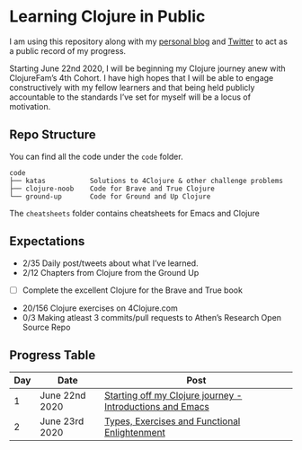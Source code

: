# Learning Clojure in Public

I am using this repository along with my [personal blog](https://itsrainingmani.dev/learning) and [Twitter](https://twitter.com/itsrainingmani) to act as a public record of my progress.

Starting June 22nd 2020, I will be beginning my Clojure journey anew with ClojureFam’s 4th Cohort. I have high hopes that I will be able to engage constructively with my fellow learners and that being held publicly accountable to the standards I’ve set for myself will be a locus of motivation.

## Repo Structure

You can find all the code under the `code` folder.

```shell
code
├── katas           Solutions to 4Clojure & other challenge problems
├── clojure-noob    Code for Brave and True Clojure
└── ground-up       Code for Ground and Up Clojure
```

The `cheatsheets` folder contains cheatsheets for Emacs and Clojure

## Expectations

* 2/35   Daily post/tweets about what I’ve learned.
* 2/12   Chapters from Clojure from the Ground Up
* [ ]    Complete the excellent Clojure for the Brave and True book
* 20/156 Clojure exercises on 4Clojure.com
* 0/3    Making atleast 3 commits/pull requests to Athen’s Research Open Source Repo

## Progress Table

| Day | Date            | Post                                                                                                                                                     |
| ----- | -------------- | -------------------------------------------------------------------------------------------------------------------------------------------------------- |
| 1     | June 22nd 2020 | [Starting off my Clojure journey - Introductions and Emacs](https://github.com/itsrainingmani/learn-clojure-in-public/blob/master/week1/june-22-2020.md) |
| 2     | June 23rd 2020 | [Types, Exercises and Functional Enlightenment](https://github.com/itsrainingmani/learn-clojure-in-public/blob/master/week1/june-23-2020.md)             |
